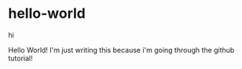# hello-world
hi

Hello World! I'm just writing this because i'm going through the github tutorial!
